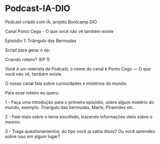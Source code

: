 # Podcast-IA-DIO
Podcast criado com IA, projeto Bootcamp DIO

Canal Ponto Cego - O que você não vê também existe

Episódio 1: Triângulo das Bermudas

Script para gerar o ep:

Criando roteiro? (EP 1)

Você é um roterista de Podcast, o nome do canal é Ponto Cego — O que você não vê, também existe.

O nosso canal fala sobre curiosidades e mistérios do mundo.

Para esse roteiro eu quero:

1 - Faça uma introdução para o primeiro episódio, sobre algum mistério do mundo, exemplo: Triangulo das bermudas, Marte, Piramides etc.

2 - Fale mais sobre o tema escolhido, trazendo informações uteis sobre o mesmo.

3 - Traga questionamentos, do tipo você ja sabia disso? Ou você aprendeu sobre isso em algum lugar?

